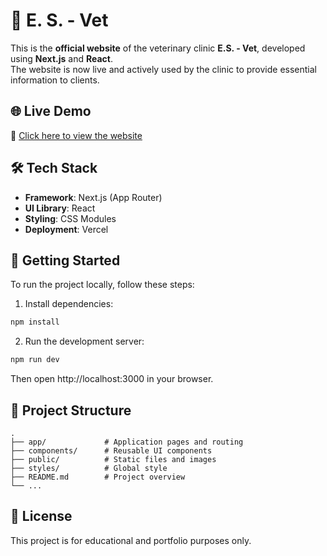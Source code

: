 # 🐾 E. S. - Vet

This is the **official website** of the veterinary clinic **E.S. - Vet**, developed using **Next.js** and **React**.  
The website is now live and actively used by the clinic to provide essential information to clients.

## 🌐 Live Demo

🔗 [Click here to view the website](https://www.es-vet.ba)

## 🛠️ Tech Stack

- **Framework**: Next.js (App Router)
- **UI Library**: React
- **Styling**: CSS Modules
- **Deployment**: Vercel

## 🚀 Getting Started

To run the project locally, follow these steps:

1. Install dependencies:

```bash
npm install
```

2. Run the development server:

```bash
npm run dev
```

Then open http://localhost:3000 in your browser.

## 📂 Project Structure

```
.
├── app/             # Application pages and routing
├── components/      # Reusable UI components
├── public/          # Static files and images
├── styles/          # Global style
├── README.md        # Project overview
└── ...
```

## 📄 License

This project is for educational and portfolio purposes only.

